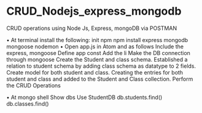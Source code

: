 # CRUD_Nodejs_express_mongodb
CRUD operations using Node Js, Express,  mongoDB  via POSTMAN

•	At terminal install the following:
                                    init npm
                                   npm install express mongodb mongoose nodemon
•	Open app.js in Atom and as follows
         Include the express, mongoose
         Define app const
Add the li
         Make the DB connection through mongoose
         Create the Student and class schema.
         Established a relation to student schema by adding class schema as 
         datatype to 2 fields.
         Create model for both student and class.
         Creating the entries for both student and class and added to the Student 
         and Class collection.
         Perform the CRUD Operations

•	At mongo shell
Show dbs
Use StudentDB
db.students.find()
db.classes.find()






